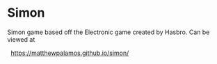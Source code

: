 # Simon
Simon game based off the Electronic game created by Hasbro. Can be viewed at

  https://matthewpalamos.github.io/simon/
